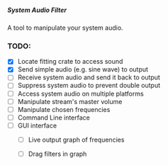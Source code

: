 ##### System Audio Filter

A tool to manipulate your system audio.


### TODO:

- [x] Locate fitting crate to access sound
- [x] Send simple audio (e.g. sine wave) to output
- [ ] Receive system audio and send it back to output
- [ ] Suppress system audio to prevent double output
- [ ] Access system audio on multiple platforms
- [ ] Manipulate stream's master volume
- [ ] Manipulate chosen frequencies
- [ ] Command Line interface
- [ ] GUI interface
  - [ ] Live output graph of frequencies
  - [ ] Drag filters in graph

